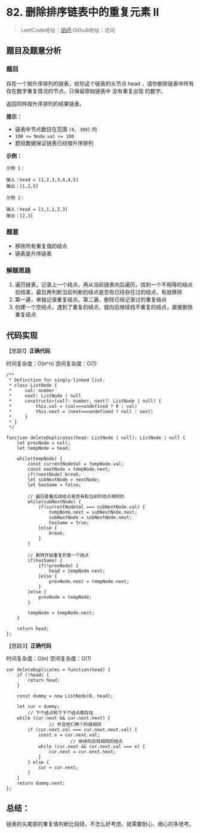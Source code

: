 # 82. 删除排序链表中的重复元素 II

> LeetCode地址：[访问](https://leetcode-cn.com/problems/remove-duplicates-from-sorted-list-ii/) 
Github地址：访问

## 题目及题意分析

### 题目

存在一个按升序排列的链表，给你这个链表的头节点 head ，请你删除链表中所有存在数字重复情况的节点，只保留原始链表中 没有重复出现 的数字。

返回同样按升序排列的结果链表。

**提示：**

- 链表中节点数目在范围 `[0, 300]` 内
- `100 <= Node.val <= 100`
- 题目数据保证链表已经按升序排列

**示例：**

```
示例 1：

输入：head = [1,2,3,3,4,4,5]
输出：[1,2,5]

示例 2：

输入：head = [1,1,1,2,3]
输出：[2,3]
```

### 题意

- 移除所有重复值的结点
- 链表是升序链表

### 解题思路

1. 遍历链表，记录上一个结点，再从当前链表向后遍历，找到一个不相等的结点后结束，最后再判断当前判断的结点是否有已经存在过的结点，有就移除
2. 第一遍，单独记录重复结点。第二遍，删除已经记录过的重复结点
3. 创建一个空结点，遇到了重复的结点，就向后继续找不重复的结点，直接删除重复结点

## 代码实现

【思路1】**正确代码**

时间复杂度：O(n^n)   空间复杂度：O(1)

```tsx
/**
 * Definition for singly-linked list.
 * class ListNode {
 *     val: number
 *     next: ListNode | null
 *     constructor(val?: number, next?: ListNode | null) {
 *         this.val = (val===undefined ? 0 : val)
 *         this.next = (next===undefined ? null : next)
 *     }
 * }
 */

function deleteDuplicates(head: ListNode | null): ListNode | null {
    let prevNode = null;
    let tempNode = head;

    while(tempNode) {
        const currentNodeVal = tempNode.val;
        const nextNode = tempNode.next;
        if(!nextNode) break;
        let subNextNode = nextNode;
        let hasSame = false;

        // 遍历查看后续结点是否有和当前阶结点相同的
        while(subNextNode) {
            if(currentNodeVal === subNextNode.val) {
                tempNode.next = subNextNode.next;
                subNextNode = subNextNode.next;
                hasSame = true;
            }else {
                break;
            }
        }

        // 删除开始重复的第一个结点
        if(hasSame) {
            if(!prevNode) {
                head = tempNode.next;
            }else {
                prevNode.next = tempNode.next;
            }
        }else {
            prevNode = tempNode;
        }
        
        tempNode = tempNode.next;
    }

    return head;
};
```

【思路3】**正确代码**

时间复杂度：O(n)   空间复杂度：O(1)

```tsx
var deleteDuplicates = function(head) {
    if (!head) {
        return head;
    }

    const dummy = new ListNode(0, head);

    let cur = dummy;
		// 下个结点和下下个结点都存在
    while (cur.next && cur.next.next) {
				// 并且他们两个的值相同
        if (cur.next.val === cur.next.next.val) {
            const x = cur.next.val;
						// 继续向后找相同的结点
            while (cur.next && cur.next.val === x) {
                cur.next = cur.next.next;
            } 
        } else {
            cur = cur.next;
        }
    }
    return dummy.next;
};
```

## 总结：

链表的头尾部的重复值判断比较绕，不怎么好考虑。就需要耐心、细心的多思考。